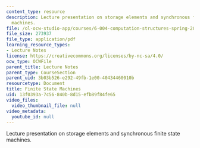 ```yaml
---
content_type: resource
description: Lecture presentation on storage elements and synchronous finite state
  machines.
file: /ol-ocw-studio-app/courses/6-004-computation-structures-spring-2009/13f0393a7c56840b8d15efb89f84fe65_MIT6_004s09_lec06.pdf
file_size: 273937
file_type: application/pdf
learning_resource_types:
- Lecture Notes
license: https://creativecommons.org/licenses/by-nc-sa/4.0/
ocw_type: OCWFile
parent_title: Lecture Notes
parent_type: CourseSection
parent_uid: 3b03b526-e292-49fb-1e00-40434460010b
resourcetype: Document
title: Finite State Machines
uid: 13f0393a-7c56-840b-8d15-efb89f84fe65
video_files:
  video_thumbnail_file: null
video_metadata:
  youtube_id: null
---
```

Lecture presentation on storage elements and synchronous finite state machines.